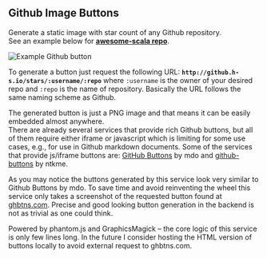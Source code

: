 ## Github Image Buttons

Generate a static image with star count of any Github repository.   
See an example below for **[awesome-scala repo](https://github.com/lauris/awesome-scala)**.

![Example Github button](http://github.h-s.io/stars/lauris/awesome-scala)

To generate a button just request the following URL: **``http://github.h-s.io/stars/:username/:repo``** where ``:username`` is the owner of your desired repo and ``:repo`` is the name of repository. Basically the URL follows the same naming scheme as Github.

The generated button is just a PNG image and that means it can be easily embedded almost anywhere.   
There are already several services that provide rich Github buttons, but all of them require either iframe or javascript which is limiting for some use cases, e.g., for use in Github markdown documents. Some of the services that provide js/iframe buttons are: [GitHub Buttons](http://ghbtns.com/) by mdo and [github-buttons](https://github.com/ntkme/github-buttons) by ntkme.  

As you may notice the buttons generated by this service look very similar to Github Buttons by mdo. To save time and avoid reinventing the wheel this service only takes a screenshot of the requested button found at [ghbtns.com](http://ghbtns.com/). 
Precise and good looking button generation in the backend is not as trivial as one could think.  

Powered by phantom.js and GraphicsMagick – the core logic of this service is only few lines long. In the future I consider hosting the HTML version of buttons locally to avoid external request to ghbtns.com.

